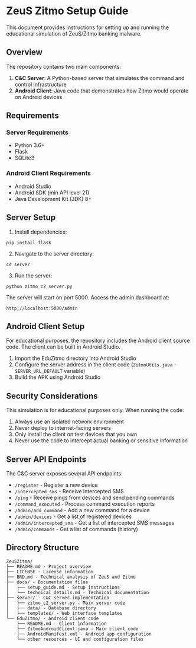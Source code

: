 # ZeuS Zitmo Setup Guide

This document provides instructions for setting up and running the educational simulation of ZeuS/Zitmo banking malware.

## Overview

The repository contains two main components:

1. **C&C Server**: A Python-based server that simulates the command and control infrastructure
2. **Android Client**: Java code that demonstrates how Zitmo would operate on Android devices

## Requirements

### Server Requirements
- Python 3.6+
- Flask
- SQLite3

### Android Client Requirements
- Android Studio
- Android SDK (min API level 21)
- Java Development Kit (JDK) 8+

## Server Setup

1. Install dependencies:
```
pip install flask
```

2. Navigate to the server directory:
```
cd server
```

3. Run the server:
```
python zitmo_c2_server.py
```

The server will start on port 5000. Access the admin dashboard at:
```
http://localhost:5000/admin
```

## Android Client Setup

For educational purposes, the repository includes the Android client source code. The client can be built in Android Studio.

1. Import the EduZitmo directory into Android Studio
2. Configure the server address in the client code (`ZitmoUtils.java` - `SERVER_URL_DEFAULT` variable)
3. Build the APK using Android Studio

## Security Considerations

This simulation is for educational purposes only. When running the code:

1. Always use an isolated network environment
2. Never deploy to internet-facing servers
3. Only install the client on test devices that you own
4. Never use the code to intercept actual banking or sensitive information

## Server API Endpoints

The C&C server exposes several API endpoints:

- `/register` - Register a new device
- `/intercepted_sms` - Receive intercepted SMS
- `/ping` - Receive pings from devices and send pending commands
- `/command_executed` - Process command execution reports
- `/admin/add_command` - Add a new command for a device
- `/admin/devices` - Get a list of registered devices
- `/admin/intercepted_sms` - Get a list of intercepted SMS messages
- `/admin/commands` - Get a list of commands (history)

## Directory Structure

```
ZeuSZitma/
├── README.md - Project overview
├── LICENSE - License information
├── BRD.md - Technical analysis of ZeuS and Zitmo
├── docs/ - Documentation files
│   ├── setup_guide.md - Setup instructions
│   └── technical_details.md - Technical documentation
├── server/ - C&C server implementation
│   ├── zitmo_c2_server.py - Main server code
│   ├── data/ - Database directory
│   └── templates/ - Web interface templates
└── EduZitmo/ - Android client code
    ├── README.md - Client information
    ├── ZitmoAndroidClient.java - Main client code
    ├── AndroidManifest.xml - Android app configuration
    └── other resources - UI and configuration files
```